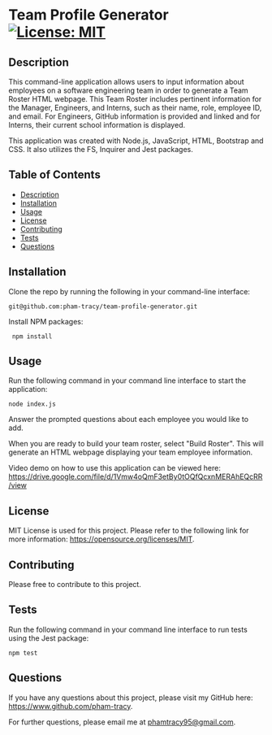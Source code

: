 # Team Profile Generator [![License: MIT](https://img.shields.io/badge/License-MIT-yellow.svg)](https://opensource.org/licenses/MIT)

## Description

This command-line application allows users to input information about employees on a software engineering team in order to generate a Team Roster HTML webpage. This Team Roster includes pertinent information for the Manager, Engineers, and Interns, such as their name, role, employee ID, and email. For Engineers, GitHub information is provided and linked and for Interns, their current school information is displayed.

This application was created with Node.js, JavaScript, HTML, Bootstrap and CSS. It also utilizes the FS, Inquirer and Jest packages.

## Table of Contents

- [Description](#description)
- [Installation](#installation)
- [Usage](#usage)
- [License](#license)
- [Contributing](#contributing)
- [Tests](#tests)
- [Questions](#questions)

## Installation

Clone the repo by running the following in your command-line interface:

    git@github.com:pham-tracy/team-profile-generator.git

Install NPM packages:

     npm install

## Usage

Run the following command in your command line interface to start the application:

    node index.js

Answer the prompted questions about each employee you would like to add.

When you are ready to build your team roster, select "Build Roster". This will generate an HTML webpage displaying your team employee information.

Video demo on how to use this application can be viewed here: https://drive.google.com/file/d/1Vmw4oQmF3etBy0tOQfQcxnMERAhEQcRR/view

## License

MIT License is used for this project. Please refer to the following link for more information: https://opensource.org/licenses/MIT.

## Contributing

Please free to contribute to this project.

## Tests

Run the following command in your command line interface to run tests using the Jest package:

    npm test

## Questions

If you have any questions about this project, please visit my GitHub here: https://www.github.com/pham-tracy.

For further questions, please email me at phamtracy95@gmail.com.
